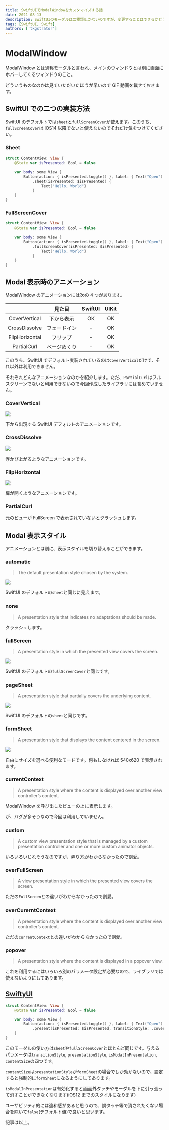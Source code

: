 ```yaml
---
title: SwiftUIでModalWindowをカスタマイズする話
date: 2021-08-13
description: SwiftUIのモーダルは二種類しかないのですが、変更することはできるかどうかを解説
tags: [SwiftUI, Swift]
authors: ['tkgstrator']
---
```


# ModalWindow

ModalWindow とは通称モーダルと言われ、メインのウィンドウとは別に画面にホバーしてくるウィンドウのこと。

どういうものなのかは見ていただいたほうが早いので GIF 動画を載せておきます。

## SwiftUI での二つの実装方法

SwiftUI のデフォルトでは`sheet`と`fullScreenCover`が使えます。このうち、`fullScreenCover`は iOS14 以降でないと使えないのでそれだけ気をつけてください。



### Sheet

```swift
struct ContentView: View {
    @State var isPresented: Bool = false

    var body: some View {
        Button(action: { isPresented.toggle() }, label: { Text("Open") })
            .sheet(isPresented: $isPresented) {
                Text("Hello, World")
            }
    }
}
```

### FullScreenCover

```swift
struct ContentView: View {
    @State var isPresented: Bool = false

    var body: some View {
        Button(action: { isPresented.toggle() }, label: { Text("Open") })
            .fullScreenCover(isPresented: $isPresented) {
                Text("Hello, World")
            }
    }
}
```

## Modal 表示時のアニメーション

ModalWindow のアニメーションには次の 4 つがあります。

|                |    見た目    | SwiftUI | UIKit |
| :------------: | :----------: | :-----: | :---: |
| CoverVertical  |  下から表示  |   OK    |  OK   |
| CrossDissolve  | フェードイン |    -    |  OK   |
| FlipHorizontal |   フリップ   |    -    |  OK   |
|  PartialCurl   | ページめくり |    -    |  OK   |

このうち、SwiftUI でデフォルト実装されているのは`CoverVertical`だけで、それ以外は利用できません。

それぞれどんなアニメーションなのかを紹介します。ただ、`PartialCurl`はフルスクリーンでないと利用できないので今回作成したライブラリには含めていません。

### CoverVertical

![](https://github.com/tkgstrator/SwiftyUI/raw/master/Docs/GIF/01.gif)

下から出現する SwiftUI デフォルトのアニメーションです。

### CrossDissolve

![](https://github.com/tkgstrator/SwiftyUI/raw/master/Docs/GIF/03.gif)

浮かび上がるようなアニメーションです。

### FlipHorizontal

![](https://github.com/tkgstrator/SwiftyUI/raw/master/Docs/GIF/02.gif)

扉が開くようなアニメーションです。

### PartialCurl

元のビューが FullScreen で表示されていないとクラッシュします。



## Modal 表示スタイル

アニメーションとは別に、表示スタイルを切り替えることができます。

### automatic

> The default presentation style chosen by the system.

![](https://pbs.twimg.com/media/E8rXnVDVIAcr-sz?format=jpg&name=large)

SwiftUI のデフォルトの`sheet`と同じに見えます。

### none

> A presentation style that indicates no adaptations should be made.

クラッシュします。

### fullScreen

> A presentation style in which the presented view covers the screen.

![](https://pbs.twimg.com/media/E8rXnVDVcAIpSb1?format=jpg&name=large)

SwiftUI のデフォルトの`fullScreenCover`と同じです。

### pageSheet

> A presentation style that partially covers the underlying content.

![](https://pbs.twimg.com/media/E8rXnVDVIAcr-sz?format=jpg&name=large)

SwiftUI のデフォルトの`sheet`と同じです。

### formSheet

> A presentation style that displays the content centered in the screen.

![](https://pbs.twimg.com/media/E8rXnVHVcAMKbVW?format=jpg&name=large)

自由にサイズを選べる便利なモードです。何もしなければ 540x620 で表示されます。

### currentContext

> A presentation style where the content is displayed over another view controller’s content.

ModalWindow を呼び出したビューの上に表示します。

が、バグが多そうなので今回は利用していません。

### custom

> A custom view presentation style that is managed by a custom presentation controller and one or more custom animator objects.

いろいろいじれそうなのですが、弄り方がわからなかったので割愛。

### overFullScreen

> A view presentation style in which the presented view covers the screen.

ただの`FullScreen`との違いがわからなかったので割愛。

### overCurerntContext

> A presentation style where the content is displayed over another view controller’s content.

ただの`currentContext`との違いがわからなかったので割愛。

### popover

> A presentation style where the content is displayed in a popover view.

これを利用するにはいろいろ別のパラメータ設定が必要なので、ライブラリでは使えないようにしてあります。

## [SwiftyUI](https://github.com/tkgstrator/SwiftyUI)

```swift
struct ContentView: View {
    @State var isPresented: Bool = false

    var body: some View {
        Button(action: { isPresented.toggle() }, label: { Text("Open") })
            .present(isPresented: $isPresented, transitionStyle: .coverVertical, presentationStyle: .pageSheet, isModalInPresentation: false)
    }
}
```

このモーダルの使い方は`sheet`や`fullScreenCover`とほとんど同じです。与えるパラメータは`transitionStyle`, `presentationStyle`, `isModalInPresentation`, `contentSize`の四つです。

`contentSize`は`presentationStyle`が`formSheet`の場合でしか効かないので、設定すると強制的に`formSheet`になるようにしてあります。

`isModalInPresentation`は有効化すると画面外タッチやモーダルを下に引っ張って消すことができなくなります(iOS12 までのスタイルになります)

ユーザビリティ的には違和感があると思うので、誤タッチ等で消されたくない場合を除いて`false`(デフォルト値)で良いと思います。

記事は以上。


